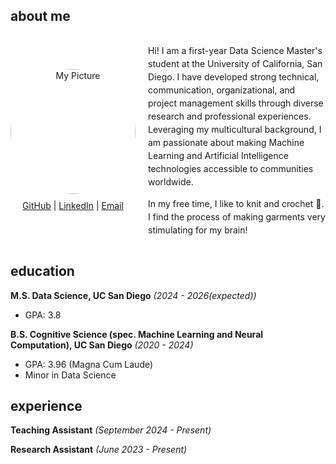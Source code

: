 ## about me
<div style="display: flex; align-items: center; gap: 20px;">
    <!-- Profile Image and Links Section -->
    <div style="flex: 0 0 auto; text-align: center; max-width: 200px;">
        <img src="assets/mypic.png" width="200" style="border-radius: 50%; margin-bottom: 10px;" alt="My Picture">
        <p style="margin: 0;">
            <a href="https://github.com/mf02511">GitHub</a> |
            <a href="https://www.linkedin.com/in/mizuho-fukuda-4770a3231/">LinkedIn</a> |
            <a href="mailto:mfukuda@ucsd.edu">Email</a>
        </p>
    </div>
    <div style="flex: 1; line-height: 1.5;">
        <p>
            Hi! I am a first-year Data Science Master's student at the University of California, San Diego. 
            I have developed strong technical, communication, organizational, and project management skills through diverse research and professional experiences. Leveraging my multicultural background, I am passionate about making Machine Learning and Artificial Intelligence technologies accessible to communities worldwide.
        </p>
        <p>
            In my free time, I like to knit and crochet 🧶. I find the process of making garments very stimulating for my brain!
        </p>
    </div>
</div>



## education
**M.S. Data Science, UC San Diego** *(2024 - 2026(expected))*
- GPA: 3.8

**B.S. Cognitive Science (spec. Machine Learning and Neural Computation), UC San Diego** *(2020 - 2024)*
- GPA: 3.96 (Magna Cum Laude)
- Minor in Data Science

## experience
**Teaching Assistant** *(September 2024 - Present)*

**Research Assistant** *(June 2023 - Present)*
